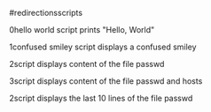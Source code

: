 #redirectionsscripts

0hello world
script prints "Hello, World"

1confused smiley
script displays a confused smiley

2script displays content of the file passwd

3script displays content of the file passwd and hosts

2script displays the last 10 lines of the file passwd


